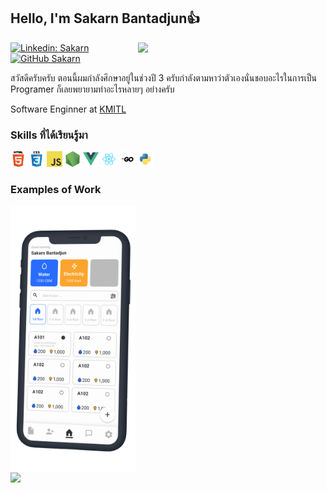 <h2> Hello, I'm Sakarn Bantadjun👍</h2>

<img align='right' src="https://media.giphy.com/media/RbDKaczqWovIugyJmW/giphy.gif" width="300">

[![Linkedin: Sakarn](https://img.shields.io/badge/-Sakarn-blue?style=flat-square&logo=Linkedin&logoColor=white&link=https://www.linkedin.com/in/sakarn-buntudjun-28127b209/)](https://www.linkedin.com/in/sakarn-buntudjun-28127b209/)
[![GitHub Sakarn](https://img.shields.io/github/followers/macsakarn?label=follow&style=social)](https://github.com/macsakarn)

<p>สวัสดีครับครับ ตอนนี้ผมกำลังศึกษาอยู่ในช่วงปี 3 ครับกำลังตามหาว่าตัวเองนั่นชอบอะไรในการเป็น Programer ก็เลยพยายามทำอะไรหลายๆ อย่างครับ</p>
<p>Software Enginner at <a href="https://www.it.kmitl.ac.th/en/">KMITL</a></p>

### Skills ที่ได้เรียนรู้มา
<code><img height="25" src="https://raw.githubusercontent.com/github/explore/80688e429a7d4ef2fca1e82350fe8e3517d3494d/topics/html/html.png"></code>
<code><img height="25" src="https://raw.githubusercontent.com/github/explore/80688e429a7d4ef2fca1e82350fe8e3517d3494d/topics/css/css.png"></code>
<code><img height="25" src="https://raw.githubusercontent.com/github/explore/80688e429a7d4ef2fca1e82350fe8e3517d3494d/topics/javascript/javascript.png"></code>
<code><img height="25" src="https://raw.githubusercontent.com/github/explore/80688e429a7d4ef2fca1e82350fe8e3517d3494d/topics/nodejs/nodejs.png"></code>
<code><img height="25" src="https://raw.githubusercontent.com/github/explore/80688e429a7d4ef2fca1e82350fe8e3517d3494d/topics/vue/vue.png"></code>
<code><img height="25" src="https://raw.githubusercontent.com/github/explore/80688e429a7d4ef2fca1e82350fe8e3517d3494d/topics/react/react.png"></code>
<code><img height="25" src="https://raw.githubusercontent.com/github/explore/80688e429a7d4ef2fca1e82350fe8e3517d3494d/topics/go/go.png"></code>
<code><img height="25" src="https://raw.githubusercontent.com/github/explore/80688e429a7d4ef2fca1e82350fe8e3517d3494d/topics/python/python.png"></code>

### Examples of Work
[<img align="left"  width="200px" src="https://github.com/macsakarn/macsakarn/blob/main/image/First%20App.png" />][MOBILE-APP]
[<img align="left"  width="400px" src="https://github.com/macsakarn/Drum-Gloves/blob/master/Media/Images/images.jpg" />][Drum-Gloves]

[Drum-Gloves]:https://github.com/macsakarn/Drum-Gloves
[MOBILE-APP]:https://github.com/macsakarn/MOBILE-DEVICE-PROJECT
